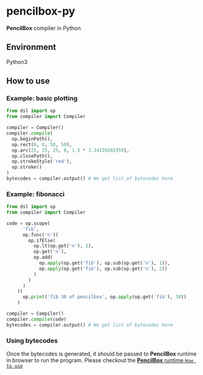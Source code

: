 # pencilbox-py
**PencilBox** compiler in Python

## Environment
Python3

## How to use

### Example: basic plotting
```python
from dsl import op
from compiler import Compiler

compiler = Compiler()
compiler.compile(
  op.beginPath(),
  op.rect(0, 0, 50, 50),
  op.arc(25, 25, 25, 0, 1.5 * 3.14159265359),
  op.closePath(),
  op.strokeStyle('red'),
  op.stroke()
)
bytecodes = compiler.output() # We get list of bytecodes here
```

### Example: fibonacci
```python
from dsl import op
from compiler import Compiler

code = op.scope(
      'fib',
      op.func('n')(
        op.ifElse(
          op.lt(op.get('n'), 2),
          op.get('n'),
          op.add(
            op.apply(op.get('fib'), op.sub(op.get('n'), 1)),
            op.apply(op.get('fib'), op.sub(op.get('n'), 2))
          )
        )
      )
    )(
      op.print('fib 30 of pencilbox', op.apply(op.get('fib'), 30))
    )

compiler = Compiler()
compiler.compile(code)
bytecodes = compiler.output() # We get list of bytecodes here
```

### Using bytecodes
Once the bytecodes is generated, it should be passed to **PencilBox** runtime in browser to run the program.
Please checkout the [**PencilBox** runtime `How to use`](https://github.com/pencilbox-vm/runtime#how-to-use) 
